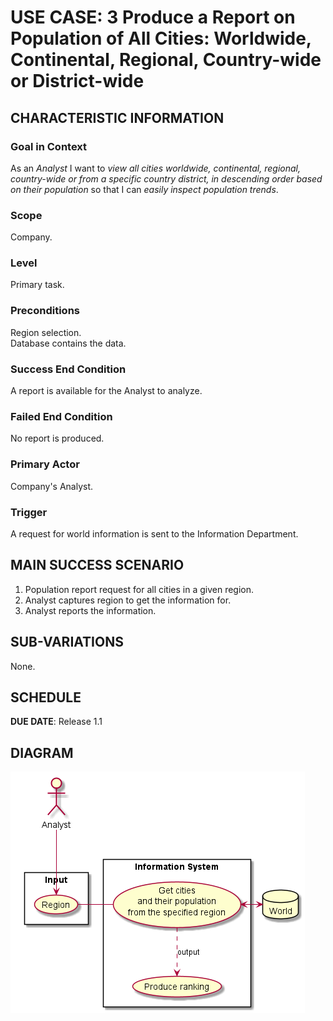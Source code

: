 # USE CASE: 3 Produce a Report on Population of All Cities: Worldwide, Continental, Regional, Country-wide or District-wide

## CHARACTERISTIC INFORMATION

### Goal in Context

As an *Analyst* I want to *view all cities worldwide, continental, regional, country-wide or from a specific country district, in descending order based on their population* so that I can *easily inspect population trends*.

### Scope

Company.

### Level

Primary task.

### Preconditions

Region selection.  
Database contains the data.

### Success End Condition

A report is available for the Analyst to analyze.

### Failed End Condition

No report is produced.

### Primary Actor

Company's Analyst.

### Trigger

A request for world information is sent to the Information Department.

## MAIN SUCCESS SCENARIO

1. Population report request for all cities in a given region.
2. Analyst captures region to get the information for.
4. Analyst reports the information.

## SUB-VARIATIONS

None.

## SCHEDULE

**DUE DATE**: Release 1.1

## DIAGRAM

![UC1](use-case-diagrams/use-case-3.png)